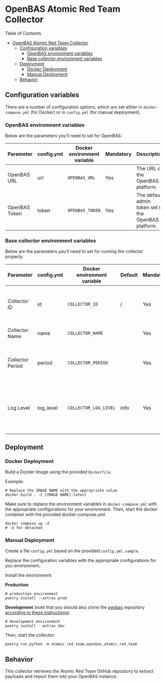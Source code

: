 # OpenBAS Atomic Red Team Collector

Table of Contents

- [OpenBAS Atomic Red Team Collector](#openbas-atomic-red-team-collector)
    - [Configuration variables](#configuration-variables)
        - [OpenBAS environment variables](#openbas-environment-variables)
        - [Base collector environment variables](#base-collector-environment-variables)
    - [Deployment](#deployment)
        - [Docker Deployment](#docker-deployment)
        - [Manual Deployment](#manual-deployment)
    - [Behavior](#behavior)

## Configuration variables

There are a number of configuration options, which are set either in `docker-compose.yml` (for Docker) or
in `config.yml` (for manual deployment).

### OpenBAS environment variables

Below are the parameters you'll need to set for OpenBAS:

| Parameter     | config.yml | Docker environment variable | Mandatory | Description                                          |
|---------------|------------|-----------------------------|-----------|------------------------------------------------------|
| OpenBAS URL   | url        | `OPENBAS_URL`               | Yes       | The URL of the OpenBAS platform.                     |
| OpenBAS Token | token      | `OPENBAS_TOKEN`             | Yes       | The default admin token set in the OpenBAS platform. |

### Base collector environment variables

Below are the parameters you'll need to set for running the collector properly:

| Parameter        | config.yml | Docker environment variable | Default | Mandatory | Description                                                                            |
|------------------|------------|-----------------------------|---------|-----------|----------------------------------------------------------------------------------------|
| Collector ID     | id         | `COLLECTOR_ID`              | /       | Yes       | A unique `UUIDv4` identifier for this collector instance.                              |
| Collector Name   | name       | `COLLECTOR_NAME`            |         | Yes       | Name of the collector.                                                                 |
| Collector Period | period     | `COLLECTOR_PERIOD`          |         | Yes       | The time interval at which your collector will run (int, seconds).                     |
| Log Level        | log_level  | `COLLECTOR_LOG_LEVEL`       | info    | Yes       | Determines the verbosity of the logs. Options are `debug`, `info`, `warn`, or `error`. |

## Deployment

### Docker Deployment

Build a Docker Image using the provided `Dockerfile`.

Example:

```shell
# Replace the IMAGE NAME with the appropriate value
docker build . -t [IMAGE NAME]:latest
```

Make sure to replace the environment variables in `docker-compose.yml` with the appropriate configurations for your
environment. Then, start the docker container with the provided docker-compose.yml

```shell
docker compose up -d
# -d for detached
```

### Manual Deployment

Create a file `config.yml` based on the provided `config.yml.sample`.

Replace the configuration variables with the appropriate configurations for
you environment.

Install the environment:

**Production**:
```shell
# production environment
poetry install --extras prod
```

**Development** (note that you should also clone the [pyobas](OpenBAS-Platform/client-python) repository [according to
these instructions](../README.md#simultaneous-development-on-pyobas-and-a-collector))
```shell
# development environment
poetry install --extras dev
```

Then, start the collector:

```shell
poetry run python -m atomic_red_team.openbas_atomic_red_team
```

## Behavior

This collector retrieves the Atomic Red Team GitHub repository to extract payloads and import them into your OpenBAS
instance.
